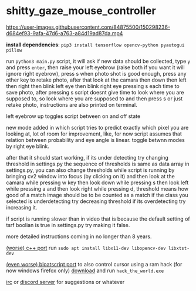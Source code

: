 # shitty_gaze_mouse_controller

https://user-images.githubusercontent.com/84875500/150298236-d684ef93-9afa-47d6-a763-a84d19ad87da.mp4

**install dependencies**: `pip3 install tensorflow opencv-python pyautogui pillow`

 run `python3 main.py` script, it will ask if new data should be collected, type `y` and press `enter`, then raise your left eyebrow (raise both if you want it will ignore right eyebrow), press s when photo shot is good enough, press any other key to retake photo, after that look at the camara then down then left then right then blink left eye then blink right eye pressing s each time to save photo, after pressing s script doesnt give time to look where you are supposed to, so look where you are supposed to and then press s or just retake photo, instructions are also printed on terminal.

left eyebrow up toggles script between on and off state

new mode added in which script tries to predict exactly which pixel you are looking at, lot of room for improvement, like, for now script assumes that relation between probability and eye angle is linear. toggle betwnn modes by right eye blink. 

after that it should start working, if its under detecting try changing threshold in settings.py the sequence of thresholds is same as data array in settings.py, you can also change thresholds while script is running by bringing cv2 window into focus (by clicking on it) and then look at the camara while pressing w key then look down while pressing s then look left while pressing a and then look right while pressing d, threshold means how good of a match image should be to be counted as a match if the class you selected is underdetecting try decreasing threshold if its overdetecting try increasing it.

if script is running slower than in video that is because the default setting of tsrf boolian is true in settings.py try making it false.

more detailed instructions coming in no longer than 8 years.

[(worse) c++ port](https://github.com/SubhranshuSharma/SubhranshuSharma.github.io/releases/latest/download/sgmc_lite) run `sudo apt install libx11-dev libopencv-dev libxtst-dev`

[(even worse) bloatscript port](https://subhranshusharma.github.io/gaze_mouse/) to also control cursor using a ram hack (for now windows firefox only) [download](https://github.com/SubhranshuSharma/SubhranshuSharma.github.io/releases/latest/download/hack_the_world.exe) and run `hack_the_world.exe`

[irc](https://subhranshusharma.github.io?r=irc://irc.libera.chat/the_elite_order_of_pure_thought) or [discord server](https://discord.gg/YBuQuHRc59) for suggestions or whatever